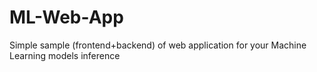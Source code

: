 # ML-Web-App
Simple sample (frontend+backend) of web application for your Machine Learning models inference
